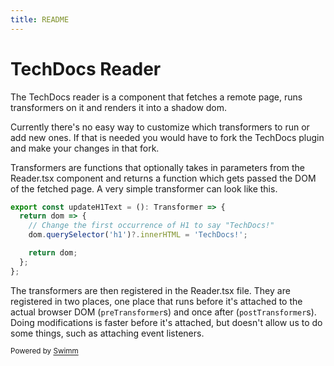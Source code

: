 ```yaml
---
title: README
---
```

# TechDocs Reader

The TechDocs reader is a component that fetches a remote page, runs transformers on it and renders it into a shadow dom.

Currently there's no easy way to customize which transformers to run or add new ones. If that is needed you would have to fork the TechDocs plugin and make your changes in that fork.

Transformers are functions that optionally takes in parameters from the Reader.tsx component and returns a function which gets passed the DOM of the fetched page. A very simple transformer can look like this.

```typescript
export const updateH1Text = (): Transformer => {
  return dom => {
    // Change the first occurrence of H1 to say "TechDocs!"
    dom.querySelector('h1')?.innerHTML = 'TechDocs!';

    return dom;
  };
};
```

The transformers are then registered in the Reader.tsx file. They are registered in two places, one place that runs before it's attached to the actual browser DOM (`preTransformer`s) and once after (`postTransformer`s). Doing modifications is faster before it's attached, but doesn't allow us to do some things, such as attaching event listeners.

<SwmMeta version="3.0.0"><sup>Powered by [Swimm](https://app.swimm.io/)</sup></SwmMeta>
